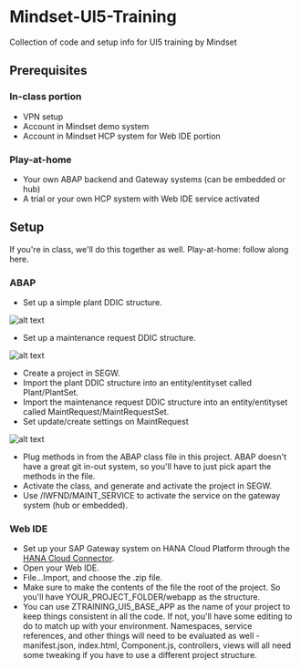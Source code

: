 # Mindset-UI5-Training
Collection of code and setup info for UI5 training by Mindset

## Prerequisites ##
### In-class portion ###
+ VPN setup
+ Account in Mindset demo system
+ Account in Mindset HCP system for Web IDE portion

### Play-at-home ###
+ Your own ABAP backend and Gateway systems (can be embedded or hub) 
+ A trial or your own HCP system with Web IDE service activated

## Setup ##
If you're in class, we'll do this together as well. Play-at-home: follow along here. 

### ABAP ###
+ Set up a simple plant DDIC structure. 

![alt text](https://link.to/my.picture "title text")

+ Set up a maintenance request DDIC structure. 

![alt text](https://link.to/my.other.picture "title text")

+ Create a project in SEGW. 
+ Import the plant DDIC structure into an entity/entityset called Plant/PlantSet. 
+ Import the maintenance request DDIC structure into an entity/entityset called MaintRequest/MaintRequestSet. 
+ Set update/create settings on MaintRequest

![alt text](https://link.to/my.third.picture "title text")

+ Plug methods in from the ABAP class file in this project. ABAP doesn't have a great git in-out system, so you'll have to just pick apart the methods in the file. 
+ Activate the class, and generate and activate the project in SEGW. 
+ Use /IWFND/MAINT_SERVICE to activate the service on the gateway system (hub or embedded). 

### Web IDE ###
+ Set up your SAP Gateway system on HANA Cloud Platform through the [HANA Cloud Connector](http://www.sdn.sap.com/irj/scn/go/portal/prtroot/docs/library/uuid/1019847e-e2aa-3210-6f97-93fbd76947ef?QuickLink=index&overridelayout=true&59983513326533). 
+ Open your Web IDE.
+ File...Import, and choose the .zip file.
+ Make sure to make the contents of the file the root of the project. So you'll have YOUR_PROJECT_FOLDER/webapp as the structure. 
+ You can use ZTRAINING_UI5_BASE_APP as the name of your project to keep things consistent in all the code. If not, you'll have some editing to do to match up with your environment. Namespaces, service references, and other things will need to be evaluated as well - manifest.json, index.html, Component.js, controllers, views will all need some tweaking if you have to use a different project structure. 
